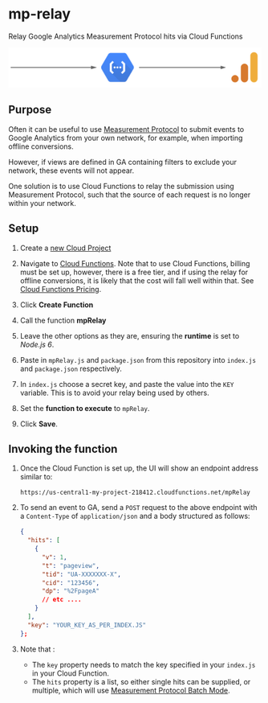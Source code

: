 # mp-relay

Relay Google Analytics Measurement Protocol hits via Cloud Functions

![diagram](mp-relay.png)

## Purpose

Often it can be useful to use [Measurement Protocol](https://developers.google.com/analytics/devguides/collection/protocol/v1/) to submit events to Google Analytics from your own network, for example, when importing offline conversions.

However, if views are defined in GA containing filters to exclude your network, these events will not appear.

One solution is to use Cloud Functions to relay the submission using Measurement Protocol, such that the source of each request is no longer within your network.

## Setup

1.  Create a [new Cloud Project](https://console.cloud.google.com/projectcreate)

1.  Navigate to [Cloud Functions](https://console.cloud.google.com/functions). Note that to use Cloud Functions, billing must be set up, however, there is a free tier, and if using the relay for offline conversions, it is likely that the cost will fall well within that. See [Cloud Functions Pricing](https://cloud.google.com/functions/pricing).

1.  Click **Create Function**

1.  Call the function **mpRelay**

1.  Leave the other options as they are, ensuring the **runtime** is set to *Node.js 6*.

1.  Paste in `mpRelay.js` and `package.json` from this repository into `index.js` and `package.json` respectively.

1.  In `index.js` choose a secret key, and paste the value into the `KEY` variable. This is to avoid your relay being used by others.

1.  Set the **function to execute** to `mpRelay`.

1.  Click **Save**.

## Invoking the function

1.  Once the Cloud Function is set up, the UI will show an endpoint address similar to: 

    ```
    https://us-central1-my-project-218412.cloudfunctions.net/mpRelay
    ```

1.  To send an event to GA, send a `POST` request to the above endpoint with a `Content-Type` of `application/json` and a body structured as follows:

    ```json
    {
      "hits": [
        {
          "v": 1,
          "t": "pageview",
          "tid": "UA-XXXXXXX-X",
          "cid": "123456",
          "dp": "%2FpageA"
          // etc ....
        }
      ],
      "key": "YOUR_KEY_AS_PER_INDEX.JS"
    };
    
    ```
    
 1.  Note that :
 
     *   The `key` property needs to match the key specified in your `index.js` in your Cloud Function.
     *   The `hits` property is a list, so either single hits can be supplied, or multiple, which will use [Measurement Protocol Batch Mode](https://developers.google.com/analytics/devguides/collection/protocol/v1/devguide#batch).
